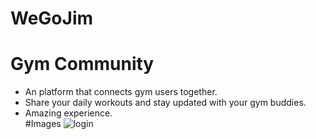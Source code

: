 # WeGoJim
 
# Gym Community  
- An platform that connects gym users together.  
- Share your daily workouts and stay updated with your gym buddies.  
- Amazing experience.  
#Images
![login](https://user-images.githubusercontent.com/73129625/208196353-c827f4f6-9d4b-4cd5-9436-351ea5eab822.PNG)
